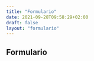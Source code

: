 ```yaml
---
title: "Formulario"
date: 2021-09-28T09:58:29+02:00
draft: false
layout: "formulario"
---
```


## Formulario